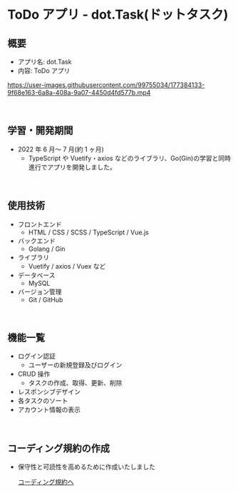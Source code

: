 # ToDo アプリ - dot.Task(ドットタスク)

## 概要

- アプリ名: dot.Task
- 内容: ToDo アプリ

https://user-images.githubusercontent.com/99755034/177384133-9f68e163-6a8a-408a-9a07-4450d4fd577b.mp4

<br>

## 学習・開発期間

- 2022 年 6 月～ 7 月(約 1 ヶ月)
  - TypeScript や Vuetify・axios などのライブラリ、Go(Gin)の学習と同時進行でアプリを開発しました。

<br>

## 使用技術　　

- フロントエンド
  - HTML / CSS / SCSS / TypeScript / Vue.js
- バックエンド
  - Golang / Gin
- ライブラリ
  - Vuetify / axios / Vuex など
- データベース
  - MySQL
- バージョン管理
  - Git / GitHub

<br>

## 機能一覧

- ログイン認証
  - ユーザーの新規登録及びログイン
- CRUD 操作
  - タスクの作成、取得、更新、削除
- レスポンシブデザイン
- 各タスクのソート
- アカウント情報の表示

<br>

## コーディング規約の作成

- 保守性と可読性を高めるために作成いたしました

  [コーディング規約へ](styleguide/README.md)
